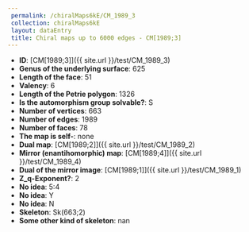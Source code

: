 ```yaml
--- 
 permalink: /chiralMaps6kE/CM_1989_3 
 collection: chiralMaps6kE
 layout: dataEntry
 title: Chiral maps up to 6000 edges - CM[1989;3]
---
```


- **ID**: [CM[1989;3]]({{ site.url }}/test/CM_1989_3)
- **Genus of the underlying surface**: 625
- **Length of the face**: 51
- **Valency**: 6
- **Length of the Petrie polygon**: 1326
- **Is the automorphism group solvable?**: S
- **Number of vertices**: 663
- **Number of edges**: 1989
- **Number of faces**: 78
- **The map is self-**: none
- **Dual map**: [CM[1989;2]]({{ site.url }}/test/CM_1989_2)
- **Mirror (enantihomorphic) map**: [CM[1989;4]]({{ site.url }}/test/CM_1989_4)
- **Dual of the mirror image**: [CM[1989;1]]({{ site.url }}/test/CM_1989_1)
- **Z_q-Exponent?**: 2
- **No idea**:  5:4
- **No idea**: Y
- **No idea**: N
- **Skeleton**: Sk(663;2)
- **Some other kind of skeleton**: nan
